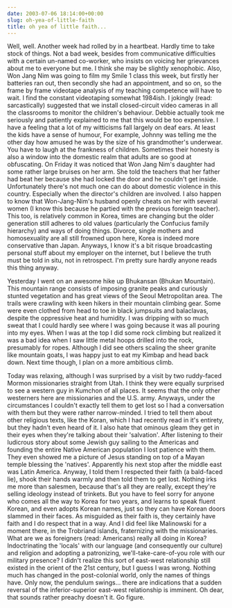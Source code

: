 ```yaml
---
date: 2003-07-06 18:14:00+00:00
slug: oh-yea-of-little-faith
title: oh yea of little faith...
---
```


Well, well. Another week had rolled by in a heartbeat. Hardly time to take stock of things. Not a bad week, besides from communicative difficulties with a certain un-named co-worker, who insists on voicing her grievances about me to everyone but me. I think she may be slightly xenophobic. Also, Won Jang Nim was going to film my Smile 1 class this week, but firstly her batteries ran out, then secondly she had an appointment, and so on, so the frame by frame videotape analysis of my teaching competence will have to wait. I find the constant videotaping somewhat 1984ish. I jokingly (read: sarcastically) suggested that we install closed-circuit video cameras in all the classrooms to monitor the children's behaviour. Debbie actually took me seriously and patiently explained to me that this would be too expensive. I have a feeling that a lot of my witticisms fall largely on deaf ears. At least the kids have a sense of humour, For example, Johnny was telling me the other day how amused he was by the size of his grandmother's underwear. You have to laugh at the frankness of children. Sometimes their honesty is also a window into the domestic realm that adults are so good at obfuscating. On Friday it was noticed that Won Jang Nim's daughter had some rather large bruises on her arm. She told the teachers that her father had beat her because she had locked the door and he couldn't get inside. Unfortunately there's not much one can do about domestic violence in this country. Especially when the director's children are involved. I also happen to know that Won-Jang-Nim's husband openly cheats on her with several women (I know this because he partied with the previous foreign teacher). This too, is relatively common in Korea, times are changing but the older generation still adheres to old values (particularly the Confucius family hierarchy) and ways of doing things. Divorce, single mothers and homosexuality are all still frowned upon here, Korea is indeed more conservative than Japan. Anyways, I know it's a bit risque broadcasting personal stuff about my employer on the internet, but I believe the truth must be told in situ, not in retrospect. I'm pretty sure hardly anyone reads this thing anyway.

Yesterday I went on an awesome hike up Bhukansan (Bhukan Mountain). This mountain range consists of imposing granite peaks and curiously stunted vegetation and has great views of the Seoul Metropolitan area. The trails were crawling with keen hikers in their mountain climbing gear. Some were even clothed from head to toe in black jumpsuits and balaclavas, despite the oppressive heat and humidity. I was dripping with so much sweat that I could hardly see where I was going because it was all pouring into my eyes. When I was at the top I did some rock climbing but realized it was a bad idea when I saw little metal hoops drilled into the rock, presumably for ropes. Although I did see others scaling the sheer granite like mountain goats, I was happy just to eat my Kimbap and head back down. Next time though, I plan on a more ambitious climb. 

Today was relaxing, although I was surprised by a visit by two ruddy-faced Mormon missionaries straight from Utah. I think they were equally surprised to see a western guy in Kumchon of all places. It seems that the only other westerners here are missionaries and the U.S. army. Anyways, under the circumstances I couldn't exactly tell them to get lost so I had a conversation with them but they were rather narrow-minded. I tried to tell them about other religious texts, like the Koran, which I had recently read in it's entirety, but they hadn't even heard of it. I also hate that ominous gleam they get in their eyes when they're talking about their 'salvation'. After listening to their ludicrous story about some Jewish guy sailing to the Americas and founding the entire Native American population I lost patience with them. They even showed me a picture of Jesus standing on top of a Mayan temple blessing the 'natives'. Apparently his next stop after the middle east was Latin America. Anyway, I told them I respected their faith (a bald-faced lie), shook their hands warmly and then told them to get lost. Nothing irks me more than salesmen, because that's all they are really, except they're selling ideology instead of trinkets. But you have to feel sorry for anyone who comes all the way to Korea for two years, and learns to speak fluent Korean, and even adopts Korean names, just so they can have Korean doors slammed in their faces. As misguided as their faith is, they certainly have faith and I do respect that in a way. And I did feel like Malinowski for a moment there, in the Trobriand islands, fraternizing with the missionaries. What are we as foreigners (read: Americans) really all doing in Korea? Indoctrinating the 'locals' with our language (and consequently our culture) and religion and adopting a patronizing, we'll-take-care-of-you role with our military presence? I didn't realize this sort of east-west relationship still existed in the orient of the 21st century, but I guess I was wrong. Nothing much has changed in the post-colonial world, only the names of things have. Only now, the pendulum swings... there are indications that a sudden reversal of the inferior-superior east-west relationship is imminent. Oh dear, that sounds rather preachy doesn't it. Go figure.
